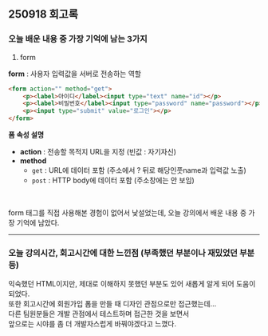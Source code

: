 ## 250918 회고록


### 오늘 배운 내용 중 가장 기억에 남는 3가지

1. form

**form** : 사용자 입력값을 서버로 전송하는 역할

```html
<form action="" method="get">
    <p><label>아이디</label><input type="text" name="id"></p>
    <p><label>비밀번호</label><input type="password" name="password"></p>
    <p><input type="submit" value="로그인"></p>
</form>
```

**폼 속성 설명**


* **action** : 전송할 목적지 URL을 지정 (빈값 : 자기자신)
* **method** 
    - `get` : URL에 데이터 포함 (주소에서 ? 뒤로 해당인풋name과 입력값 노출)
    - `post` : HTTP body에 데이터 포함 (주소창에는 안 보임)

<br>

form 태그를 직접 사용해본 경험이 없어서 낯설었는데, 오늘 강의에서 배운 내용 중 가장 기억에 남았다.


---
   
### 오늘 강의시간, 회고시간에 대한 느낀점 (부족했던 부분이나 재밌었던 부분 등)

익숙했던 HTML이지만, 제대로 이해하지 못했던 부분도 있어 새롭게 알게 되어 도움이 되었다. <br>
또한 회고시간에 회원가입 폼을 만들 때 디자인 관점으로만 접근했는데... <br>
다른 팀원분들은 개발 관점에서 테스트하며 접근한 것을 보면서 <br>
앞으로는 시야를 좀 더 개발자스럽게 바꿔야겠다고 느꼈다.
